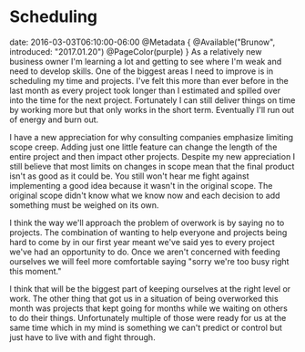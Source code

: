 # Scheduling
date: 2016-03-03T06:10:00-06:00
@Metadata {
  @Available("Brunow", introduced: "2017.01.20")
  @PageColor(purple)
}
As a relatively new business owner I'm learning a lot and getting to see where I'm weak and need to develop skills. One of the biggest areas I need to improve is in scheduling my time and projects. I've felt this more than ever before in the last month as every project took longer than I estimated and spilled over into the time for the next project. Fortunately I can still deliver things on time by working more but that only works in the short term. Eventually I'll run out of energy and burn out.

I have a new appreciation for why consulting companies emphasize limiting scope creep. Adding just one little feature can change the length of the entire project and then impact other projects. Despite my new appreciation I still believe that most limits on changes in scope mean that the final product isn't as good as it could be. You still won't hear me fight against implementing a good idea because it wasn't in the original scope. The original scope didn't know what we know now and each decision to add something must be weighed on its own.

I think the way we'll approach the problem of overwork is by saying no to projects. The combination of wanting to help everyone and projects being hard to come by in our first year meant we've said yes to every project we've had an opportunity to do. Once we aren't concerned with feeding ourselves we will feel more comfortable saying "sorry we're too busy right this moment."

I think that will be the biggest part of keeping ourselves at the right level or work. The other thing that got us in a situation of being overworked this month was projects that kept going for months while we waiting on others to do their things. Unfortunately multiple of those were ready for us at the same time which in my mind is something we can't predict or control but just have to live with and fight through.
